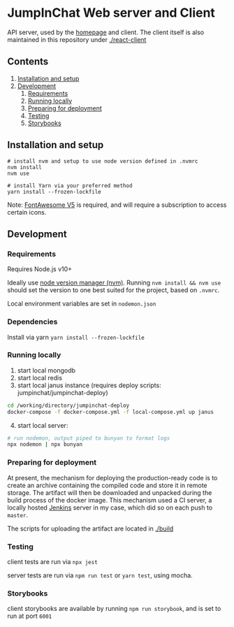 # JumpInChat Web server and Client

API server, used by the [homepage](https://github.com/jumpinchat/jumpinchat-homepage) and client.
The client itself is also maintained in this repository under [./react-client](./react-client)

## Contents
1. [Installation and setup](#installation-and-setup)
1. [Development](#development)
    1. [Requirements](#requirements)
    1. [Running locally](#running-locally)
    1. [Preparing for deployment](#preparing-for-deployment)
    1. [Testing](#testing)
    1. [Storybooks](#storybooks)

## Installation and setup

```
# install nvm and setup to use node version defined in .nvmrc
nvm install
nvm use

# install Yarn via your preferred method
yarn install --frozen-lockfile
```

Note: [FontAwesome V5](https://fontawesome.com/plans/standard) is required, and will require a subscription to
access certain icons.


## Development

### Requirements

Requires Node.js v10+

Ideally use [node version manager (nvm)](https://github.com/nvm-sh/nvm). Running `nvm install && nvm use` should set the version to one best suited for the project, based on `.nvmrc`.

Local environment variables are set in `nodemon.json`

### Dependencies

Install via yarn `yarn install --frozen-lockfile`

### Running locally

1. start local mongodb
2. start local redis
3. start local janus instance (requires deploy scripts: jumpinchat/jumpinchat-deploy)
```bash
cd /working/directory/jumpinchat-deploy
docker-compose -f docker-compose.yml -f local-compose.yml up janus
```
4. start local server:

```bash
# run nodemon, output piped to bunyan to format logs
npx nodemon | npx bunyan
```

### Preparing for deployment

At present, the mechanism for deploying the production-ready code is to create an archive containing the compiled code and store it in remote storage. The artifact will then be downloaded and unpacked during the build process of the docker image. This mechanism used a CI server, a locally hosted [Jenkins](https://www.jenkins.io/) server in my case, which did so on each push to `master`.

The scripts for uploading the artifact are located in [./build](./build)


### Testing

client tests are run via `npx jest`

server tests are run via `npm run test` or `yarn test`, using mocha.

### Storybooks

client storybooks are available by running `npm run storybook`, and is set to run at port `6001`
